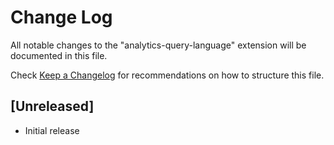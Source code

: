 # Change Log
All notable changes to the "analytics-query-language" extension will be documented in this file.

Check [Keep a Changelog](http://keepachangelog.com/) for recommendations on how to structure this file.

## [Unreleased]
- Initial release